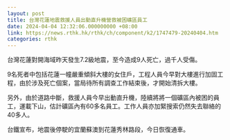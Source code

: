 ```yaml
---
layout: post
title: 台灣花蓮地震救援人員出動直升機營救被困礦區員工
date: 2024-04-04 12:32:06.000000000 +08:00
link: https://news.rthk.hk/rthk/ch/component/k2/1747479-20240404.htm
categories: rthk
---
```


台灣花蓮對開海域昨天發生7.2級地震，至今造成9人死亡，過千人受傷。

9名死者中包括花蓮一幢嚴重傾斜大樓的女住戶，工程人員今早對大樓進行加固工程，由於涉及死亡個案，當局待所有調查工作結束後，才開始清拆大樓。

另外，由於道路中斷，救援人員今早出動直升機，陸續將將一個礦區內被困的員工，運載下山，估計礦區內有60多名員工。工作人員亦加緊搜索仍然失去聯絡的40多人。

台鐵宣布，地震後停駛的宜蘭蘇澳到花蓮秀林路段，今日恢復通車。
